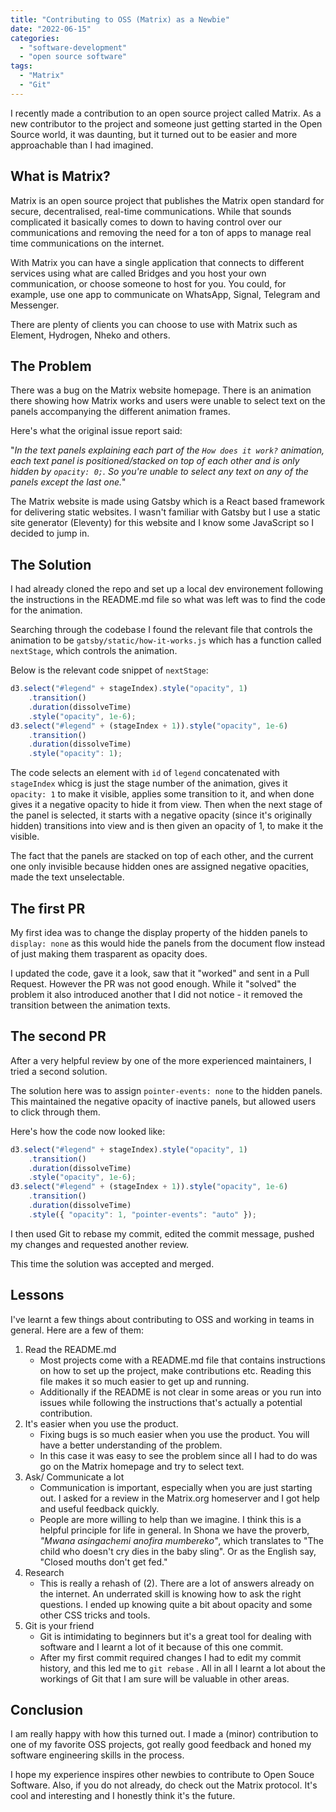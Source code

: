 ```yaml
---
title: "Contributing to OSS (Matrix) as a Newbie"
date: "2022-06-15"
categories: 
  - "software-development"
  - "open source software"
tags: 
  - "Matrix"
  - "Git"
---
```


I recently made a contribution to an open source project called Matrix. As a new contributor to the project and someone just getting started in the Open Source world, it was daunting, but it turned out to be easier and more approachable than I had imagined.

## What is Matrix?

Matrix is an open source project that publishes the Matrix open standard for secure, decentralised, real-time communications. While that sounds complicated it basically comes to down to having control over our communications and removing the need for a ton of apps to manage real time communications on the internet. 

With Matrix you can have a single application that connects to different services using what are called Bridges and you host your own communication, or choose someone to host for you. You could, for example, use one app to communicate on WhatsApp, Signal, Telegram and Messenger.

There are plenty of clients you can choose to use with Matrix such as Element, Hydrogen, Nheko and others.

## The Problem

There was a bug on the Matrix website homepage. There is an animation there showing how Matrix works and users were unable to select text on the panels accompanying the different animation frames.

Here's  what the original issue report said: 

"_In the text panels explaining each part of the `How does it work?` animation, each text panel is positioned/stacked on top of each other and is only hidden by `opacity: 0;`. So you're unable to select any text on any of the panels except the last one._"

The Matrix website is made using Gatsby which is a React based framework for delivering static websites. I wasn't familiar with Gatsby but I use a static site generator (Eleventy) for this website and I know some JavaScript so I decided to jump in.

## The Solution

I had already cloned the repo and set up a local dev environement following the instructions in the README.md file so what was left was to find the code for the animation.

Searching through the codebase I found the relevant file that controls the animation to be `gatsby/static/how-it-works.js` which has a function called `nextStage`, which controls the animation.

Below is the relevant code snippet of `nextStage`:

```js
d3.select("#legend" + stageIndex).style("opacity", 1)
    .transition()
    .duration(dissolveTime)
    .style("opacity", 1e-6);
d3.select("#legend" + (stageIndex + 1)).style("opacity", 1e-6)
    .transition()
    .duration(dissolveTime)
    .style("opacity": 1);
```

The code selects an element with `id` of `legend` concatenated with `stageIndex` whicg is just the stage number of the animation, gives it `opacity: 1` to make it visible, applies some transition to it, and when done gives it a negative opacity to hide it from view. Then when the next stage of the panel is selected, it starts with a negative opacity (since it's originally hidden) transitions into view and is then given an opacity of 1, to make it the visible.

The fact that the panels are stacked on top of each other, and the current one only invisible because hidden ones are assigned negative opacities, made the text unselectable.

## The first PR

My first idea was to change the display property of the hidden panels to `display: none` as this would hide the panels from the document flow instead of just making them trasparent as opacity does.

I updated the code, gave it a look, saw that it "worked" and sent in a Pull Request. However the PR was not good enough. While it "solved" the problem it also introduced another that I did not notice - it removed the transition between the animation texts.

## The second PR

After a very helpful review by one of the more experienced maintainers, I tried a second solution. 

The solution here was to assign `pointer-events: none` to the hidden panels. This maintained the negative opacity of inactive panels, but allowed users to click through them.

Here's how the code now looked like:

```js
d3.select("#legend" + stageIndex).style("opacity", 1)
    .transition()
    .duration(dissolveTime)
    .style("opacity", 1e-6);
d3.select("#legend" + (stageIndex + 1)).style("opacity", 1e-6)
    .transition()
    .duration(dissolveTime)
    .style({ "opacity": 1, "pointer-events": "auto" });
```

I then used Git to rebase my commit, edited the commit message, pushed my changes and requested another review. 

This time the solution was accepted and merged.

## Lessons

I've learnt a few things about contributing to OSS and working in teams in general. Here are a few of them:

1. Read the README.md
	- Most projects come with a README.md file that contains instructions on how to set up the project, make contributions etc. Reading this file makes it so much easier to get up and running.
	- Additionally if the README is not clear in some areas or you run into issues while following the instructions that's actually a potential contribution.
2. It's easier when you use the product.
	- Fixing bugs is so much easier when you use the product. You will have a better understanding of the problem.
	- In this case it was easy to see the problem since all I had to do was go on the Matrix homepage and try to select text.
3. Ask/ Communicate a lot
	- Communication is important, especially when you are just starting out. I asked for a review in the Matrix.org homeserver and I got help and useful feedback quickly.
	- People are more willing to help than we imagine. I think this is a helpful principle for life in general. In Shona we have the proverb, _"Mwana asingachemi anofira mumbereko"_, which translates to "The child who doesn't cry dies in the baby sling". Or as the English say, "Closed mouths don't get fed."
4. Research
	- This is really a rehash of (2). There are a lot of answers already on the internet. An underrated skill is knowing how to ask the right questions. I ended up knowing quite a bit about opacity and some other CSS tricks and tools.
5. Git is your friend
	 - Git is intimidating to beginners but it's a great tool for dealing with software and I learnt a lot of it because of this one commit.
	 - After my first commit required changes I had to edit my commit history, and this led me to `git rebase` . All in all I learnt a lot about the workings of Git that I am sure will be valuable in other areas.

## Conclusion

I am really happy with how this turned out. I made a (minor) contribution to one of my favorite OSS projects, got really good feedback and honed my software engineering skills in the process. 

I hope my experience inspires other newbies to contribute to Open Souce Software. Also, if you do not already, do check out the Matrix protocol. It's cool and interesting and I honestly think it's the future.